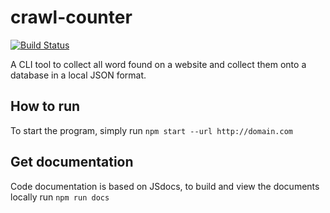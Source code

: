 # crawl-counter

[![Build Status](https://img.shields.io/endpoint.svg?url=https%3A%2F%2Factions-badge.atrox.dev%2Feinsiol%2Fcrawl-counter%2Fbadge%3Fref%3Dmaster&style=flat)](https://actions-badge.atrox.dev/einsiol/crawl-counter/goto?ref=master)

A CLI tool to collect all word found on a website and collect them onto a database in a local JSON format.

## How to run

To start the program, simply run `npm start --url http://domain.com`

## Get documentation

Code documentation is based on JSdocs, to build and view the documents locally run `npm run docs`
